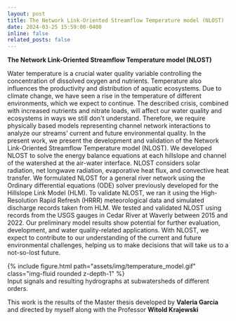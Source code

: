 ```yaml
---
layout: post
title: The Network Link-Oriented Streamflow Temperature model (NLOST)
date: 2024-03-25 15:59:00-0400
inline: false
related_posts: false
---
```


**The Network Link-Oriented Streamflow Temperature model (NLOST)**

Water temperature is a crucial water quality variable controlling the concentration of dissolved oxygen and nutrients. Temperature also influences the productivity and distribution of aquatic ecosystems. Due to climate change, we have seen a rise in the temperature of different environments, which we expect to continue. The described crisis, combined with increased nutrients and nitrate loads, will affect our water quality and ecosystems in ways we still don't understand. Therefore, we require physically based models representing channel network interactions to analyze our streams' current and future environmental quality. In the present work, we present the development and validation of the Network Link-Oriented Streamflow Temperature model (NLOST). We developed NLOST to solve the energy balance equations at each hillslope and channel of the watershed at the air-water interface. NLOST considers solar radiation, net longwave radiation, evaporative heat flux, and convective heat transfer. We formulated NLOST for a general river network using the Ordinary differential equations (ODE) solver previously developed for the Hillslope Link Model (HLM). To validate NLOST, we ran it using the High-Resolution Rapid Refresh (HRRR) meteorological data and simulated discharge records taken from HLM. We tested and validated NLOST using records from the USGS gauges in Cedar River at Waverly between 2015 and 2022. Our preliminary model results show potential for further evaluation, development, and water quality-related applications. With NLOST, we expect to contribute to our understanding of the current and future environmental challenges, helping us to make decisions that will take us to a not-so-lost future.  

<div class="row mt-3">
    <div class="col-sm mt-3 mt-md-0">
        {% include figure.html path="assets/img/temperature_model.gif" class="img-fluid rounded z-depth-1" %}
    </div>    
</div>
<div class="caption">
    Input signals and resulting hydrographs at subwatersheds of different orders.
</div>

This work is the results of the Master thesis developed by **Valeria Garcia** and directed by myself along with the Professor **Witold Krajewski** 

